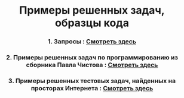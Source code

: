 <h1 align="center">Примеры решенных задач, образцы кода</h1>

<h3 align="center">1. Запросы : <a href="https://github.com/DmGladkih/1C-code-examples/blob/Requests/" target="_blank">Смотреть здесь</a></h3>

<h3 align="center">2. Примеры решенных задач по программированию из сборника Павла Чистова : <a href="https://github.com/DmGladkih/1C-code-examples/tree/Task-2/" target="_blank">Смотреть здесь</a></h3>

<h3 align="center">3. Примеры решенных тестовых задач, найденных на просторах Интернета : <a href="https://github.com/DmGladkih/1C-code-examples/tree/Task-1/" target="_blank">Смотреть здесь</a></h3>
